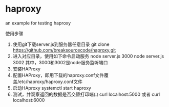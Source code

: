 # haproxy
an example for testing haproxy



使用步骤

1. 使用git下载server.js到服务器任意目录
   git clone https://github.com/breaksourcecode/haproxy.git
2. 进入对应目录，使用如下命令启动服务
    node server.js 3000
    node server.js 3002
    其中，3000和3002是node服务监听端口
3. 安装HAProxy
4. 配置HAProxy，即用下载的haproxy.conf文件覆盖/etc/haproxy/haproxy.conf文件
5. 启动HAproxy
   systemctl start haproxy
6. 测试，并观察返回的数据是否交替打印端口
   curl localhost:5000 或者  curl localhost:6000
